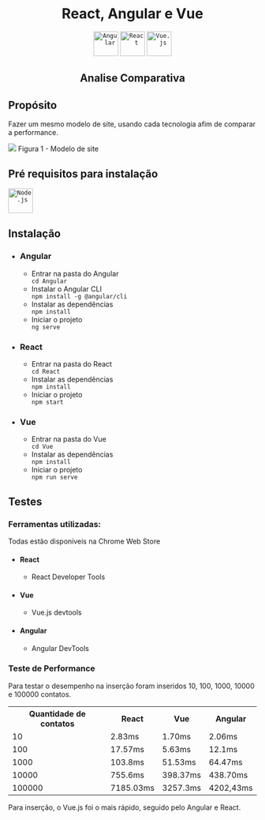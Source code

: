 <h1 align="center">React, Angular e Vue</h1>
<div align="center">
	<code><img height="50" src="https://user-images.githubusercontent.com/25181517/183890595-779a7e64-3f43-4634-bad2-eceef4e80268.png" alt="Angular" title="Angular" /></code>
	<code><img height="50" src="https://user-images.githubusercontent.com/25181517/183897015-94a058a6-b86e-4e42-a37f-bf92061753e5.png" alt="React" title="React" /></code>
	<code><img height="50" src="https://user-images.githubusercontent.com/25181517/117448124-a2da9800-af3e-11eb-85d2-bd1b69b65603.png" alt="Vue.js" title="Vue.js" /></code>
</div>
<h2 align="center">Analise Comparativa</h1>
    <h2>Propósito</h2>
    <p>Fazer um mesmo modelo de site, usando cada tecnologia afim de comparar a performance.</p>
 <img src = "https://user-images.githubusercontent.com/60969091/202261669-1de70dcb-ba0c-4507-a91f-3c94502fcd34.png" />
        <caption align="center">Figura 1 - Modelo de site</caption>
    <h2>Pré requisitos para instalação</h2>
    <div>
        <code><img height="50" src="https://user-images.githubusercontent.com/25181517/183568594-85e280a7-0d7e-4d1a-9028-c8c2209e073c.png" alt="Node.js" title="Node.js" /></code>
    </div>
    <h2>Instalação</h2>
    <ul>
        <li>
            <h3>Angular</h3>
            <ul>
                <li>Entrar na pasta do Angular</li>
                <code>cd Angular</code>
                <li>Instalar o Angular CLI</li>
                <code>npm install -g @angular/cli</code>
                <li>Instalar as dependências</li>
                <code>npm install</code>
                <li>Iniciar o projeto</li>
                <code>ng serve</code>
            </ul>
        </li>
        <li>
            <h3>React</h3>
            <ul>
                <li>Entrar na pasta do React</li>
                <code>cd React</code>
                <li>Instalar as dependências</li>
                <code>npm install</code>
                <li>Iniciar o projeto</li>
                <code>npm start</code>
            </ul>
        </li>
        <li>
            <h3>Vue</h3>
            <ul>
                <li>Entrar na pasta do Vue</li>
                <code>cd Vue</code>
                <li>Instalar as dependências</li>
                <code>npm install</code>
                <li>Iniciar o projeto</li>
                <code>npm run serve</code>
            </ul>
        </li>
    </ul>
    <h2>
        Testes
    </h2>
    <h3>Ferramentas utilizadas: </h3>
    <p>Todas estão disponiveis na Chrome Web Store</p>
    <ul>
        <li>
            <h4>React</h4>
            <ul>
                <li>React Developer Tools</li>
            </ul>
        </li>
        <li>
            <h4>Vue</h4>
            <ul>
                <li>Vue.js devtools</li>
            </ul>
        </li>
        <li>
            <h4>Angular</h4>
            <ul>
                <li>Angular DevTools</li>
            </ul>
        </li>
    </ul>
    <h3>Teste de Performance</h3>
    <p>
        Para testar o desempenho na inserção foram inseridos 10, 100, 1000, 10000 e 100000 contatos.
    </p>
    <table>
        <tr>
            <th>Quantidade de contatos</th>
            <th>React</th>
            <th>Vue</th>
            <th>Angular</th>
        </tr>
        <tr>
            <td>10</td>
            <td>2.83ms</td>
            <td>1.70ms</td>
            <td>2.06ms</td>
        </tr>
        <tr>
            <td>100</td>
            <td>17.57ms</td>
            <td>5.63ms</td>
            <td>12.1ms</td>
        </tr>
        <tr>
            <td>1000</td>
            <td>103.8ms</td>
            <td>51.53ms</td>
            <td>64.47ms</td>
        </tr>
        <tr>
            <td>10000</td>
            <td>755.6ms</td>
            <td>398.37ms</td>
            <td>438.70ms</td>
        </tr>
        <tr>
            <td>100000</td>
            <td>7185.03ms</td>
            <td>3257.3ms</td>
            <td>4202,43ms</td>
        </tr>
    </table>
 <p>
        Para inserção, o Vue.js foi o mais rápido, seguido pelo Angular e React.
    </p>
